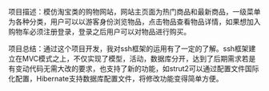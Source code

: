 项目描述：模仿淘宝类的购物网站，网站主页面为热门商品和最新商品，一级菜单为各种分类，用户可以以游客身份浏览物品，点击物品查看物品详情，如果想加入购物车必须注册登录，登录之后用户可以对物品进行购买。

项目总结：通过这个项目开发，我对ssh框架的运用有了一定的了解。ssh框架建立在MVC模式之上，不仅实现了模型，活动，数据库分开，达到了后期需求若是有变动代码无需大改的要求，也支持了新的功能，如strut2可以通过配置文件国际化配置，Hibernate支持数据库配置文件，将修改功能变得简单方便。
